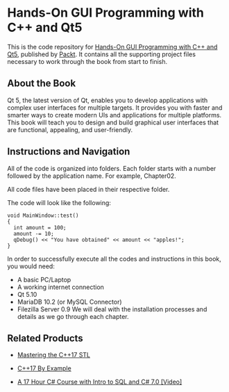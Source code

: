 # Hands-On GUI Programming with C++ and Qt5
This is the code repository for [Hands-On GUI Programming with C++ and Qt5](https://www.packtpub.com/application-development/hands-gui-programming-c-and-qt5?utm_source=github&utm_medium=repository&utm_campaign=9781788397827), published by [Packt](https://www.packtpub.com/?utm_source=github). It contains all the supporting project files necessary to work through the book from start to finish.
## About the Book
Qt 5, the latest version of Qt, enables you to develop applications with complex user interfaces for multiple targets. It provides you with faster and smarter ways to create modern UIs and applications for multiple platforms. This book will teach you to design and build graphical user interfaces that are functional, appealing, and user-friendly.
## Instructions and Navigation
All of the code is organized into folders. Each folder starts with a number followed by the application name. For example, Chapter02.

All code files have been placed in their respective folder.

The code will look like the following:
```
void MainWindow::test()
{
  int amount = 100;
  amount -= 10;
  qDebug() << "You have obtained" << amount << "apples!";
}
```

In order to successfully execute all the codes and instructions in this book, you would need:
* A basic PC/Laptop
* A working internet connection
* Qt 5.10
* MariaDB 10.2 (or MySQL Connector)
* Filezilla Server 0.9
 We will deal with the installation processes and details as we go through each chapter.

## Related Products
* [Mastering the C++17 STL](https://www.packtpub.com/application-development/mastering-c17-stl?utm_source=github&utm_medium=repository&utm_campaign=9781787126824)

* [C++17 By Example](https://www.packtpub.com/application-development/c17-example?utm_source=github&utm_medium=repository&utm_campaign=9781788391818)

* [A 17 Hour C# Course with Intro to SQL and C# 7.0 [Video]](https://www.packtpub.com/application-development/17-hour-c-course-intro-sql-and-c-70-video?utm_source=github&utm_medium=repository&utm_campaign=9781788838832)

